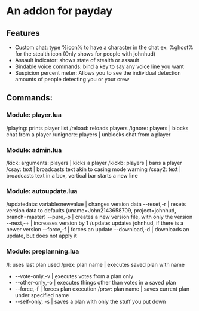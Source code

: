 # An addon for payday

## Features

 - Custom chat: type %icon% to have a character in the chat ex: %ghost% for the stealth icon (Only shows for people with johnhud)
 - Assault indicator: shows state of stealth or assault
 - Bindable voice commands: bind a key to say any voice line you want
 - Suspicion percent meter: Allows you to see the individual detection amounts of people detecting you or your crew

## Commands:
### Module: player.lua
 /playing: prints player list
 /reload: reloads players
 /ignore: players | blocks chat from a player
 /unignore: players | unblocks chat from a player
### Module: admin.lua
 /kick: arguments: players | kicks a player
 /kickb: players | bans a player
 /csay: text | broadcasts text akin to casing mode warning
 /csay2: text | broadcasts text in a box, vertical bar starts a new line
### Module: autoupdate.lua
 /updatedata: variable:newvalue | changes version data
--reset,-r | resets version data to defaults (uname=John2143658709, project=johnhud, branch=master) 
--pure,-p | creates a new version file, with only the version 
--next,-+ | increases version by 1 
 /update: updates johnhud, if there is a newer version 
--force,-f | forces an update
--download,-d | downloads an update, but does not apply it
### Module: preplanning.lua
 /l: uses last plan used
 /prex: plan name | executes saved plan with name 
 - --vote-only,-v | executes votes from a plan only 
 - --other-only,-o | executes things other than votes in a saved plan 
 - --force,-f | forces plan execution
 /prsv: plan name | saves current plan under specified name 
 - --self-only, -s | saves a plan with only the stuff you put down
